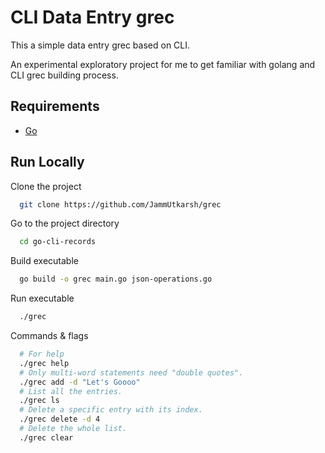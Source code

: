
# CLI Data Entry grec

This a simple data entry grec based on CLI.

An experimental exploratory project for me to get familiar with golang and
CLI grec building process.

## Requirements

- [Go](https://golang.org/doc/install)

## Run Locally

Clone the project

```bash
  git clone https://github.com/JammUtkarsh/grec
```

Go to the project directory

```bash
  cd go-cli-records
```

Build executable

```bash
  go build -o grec main.go json-operations.go
```

Run executable

```bash
  ./grec
```

Commands & flags

```bash
  # For help 
  ./grec help
  # Only multi-word statements need "double quotes".
  ./grec add -d "Let's Goooo"   
  # List all the entries.
  ./grec ls   
  # Delete a specific entry with its index.
  ./grec delete -d 4
  # Delete the whole list.
  ./grec clear 
```
